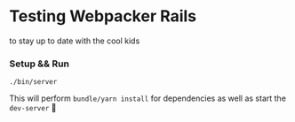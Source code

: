 # Testing Webpacker Rails
 to stay up to date with the cool kids

### Setup && Run
```shell
./bin/server
```
This will perform `bundle/yarn install` for dependencies as well as start the `dev-server` 💪

